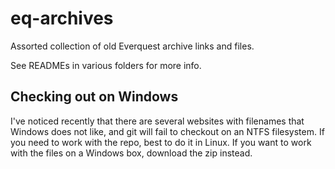 # eq-archives
Assorted collection of old Everquest archive links and files.

See READMEs in various folders for more info.

## Checking out on Windows
I've noticed recently that there are several websites with filenames that Windows does not like, and git will fail to checkout on an NTFS filesystem. If you need to work with the repo, best to do it in Linux. If you want to work with the files on a Windows box, download the zip instead.
